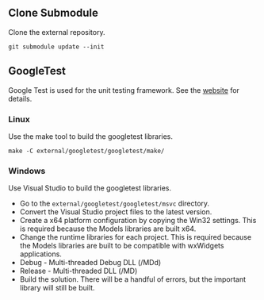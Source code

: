 ## Clone Submodule
Clone the external repository.
```
git submodule update --init
```

## GoogleTest
Google Test is used for the unit testing framework. See the
[website](https://github.com/google/googletest/) for details.

### Linux
Use the make tool to build the googletest libraries.
```
make -C external/googletest/googletest/make/
```

### Windows
Use Visual Studio to build the googletest libraries.
* Go to the `external/googletest/googletest/msvc` directory.
* Convert the Visual Studio project files to the latest version.
* Create a x64 platform configuration by copying the Win32 settings. This is
  required because the Models libraries are built x64.
* Change the runtime libraries for each project. This is required because the
  Models libraries are built to be compatible with wxWidgets applications.
 * Debug - Multi-threaded Debug DLL (/MDd)
 * Release - Multi-threaded DLL (/MD)
* Build the solution. There will be a handful of errors, but the important
  library will still be built.

